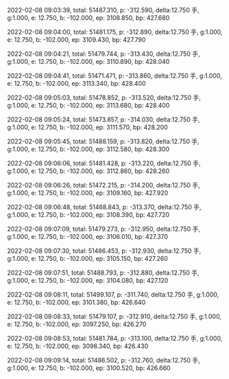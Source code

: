 2022-02-08 09:03:39, total: 51487.310, p: -312.590, delta:12.750 手, g:1.000, e: 12.750, b: -102.000, ep: 3108.850, bp: 427.680

2022-02-08 09:04:00, total: 51481.175, p: -312.890, delta:12.750 手, g:1.000, e: 12.750, b: -102.000, ep: 3109.430, bp: 427.790

2022-02-08 09:04:21, total: 51479.744, p: -313.430, delta:12.750 手, g:1.000, e: 12.750, b: -102.000, ep: 3110.890, bp: 428.040

2022-02-08 09:04:41, total: 51471.471, p: -313.860, delta:12.750 手, g:1.000, e: 12.750, b: -102.000, ep: 3113.340, bp: 428.400

2022-02-08 09:05:03, total: 51478.852, p: -313.520, delta:12.750 手, g:1.000, e: 12.750, b: -102.000, ep: 3113.680, bp: 428.400

2022-02-08 09:05:24, total: 51473.857, p: -314.030, delta:12.750 手, g:1.000, e: 12.750, b: -102.000, ep: 3111.570, bp: 428.200

2022-02-08 09:05:45, total: 51488.159, p: -313.820, delta:12.750 手, g:1.000, e: 12.750, b: -102.000, ep: 3112.580, bp: 428.300

2022-02-08 09:06:06, total: 51481.428, p: -313.220, delta:12.750 手, g:1.000, e: 12.750, b: -102.000, ep: 3112.860, bp: 428.260

2022-02-08 09:06:26, total: 51472.215, p: -314.200, delta:12.750 手, g:1.000, e: 12.750, b: -102.000, ep: 3109.160, bp: 427.920

2022-02-08 09:06:48, total: 51468.843, p: -313.370, delta:12.750 手, g:1.000, e: 12.750, b: -102.000, ep: 3108.390, bp: 427.720

2022-02-08 09:07:09, total: 51479.273, p: -312.950, delta:12.750 手, g:1.000, e: 12.750, b: -102.000, ep: 3106.010, bp: 427.370

2022-02-08 09:07:30, total: 51486.453, p: -312.930, delta:12.750 手, g:1.000, e: 12.750, b: -102.000, ep: 3105.150, bp: 427.260

2022-02-08 09:07:51, total: 51488.793, p: -312.880, delta:12.750 手, g:1.000, e: 12.750, b: -102.000, ep: 3104.080, bp: 427.120

2022-02-08 09:08:11, total: 51499.107, p: -311.740, delta:12.750 手, g:1.000, e: 12.750, b: -102.000, ep: 3101.380, bp: 426.640

2022-02-08 09:08:33, total: 51479.107, p: -312.910, delta:12.750 手, g:1.000, e: 12.750, b: -102.000, ep: 3097.250, bp: 426.270

2022-02-08 09:08:53, total: 51481.784, p: -313.100, delta:12.750 手, g:1.000, e: 12.750, b: -102.000, ep: 3098.340, bp: 426.430

2022-02-08 09:09:14, total: 51486.502, p: -312.760, delta:12.750 手, g:1.000, e: 12.750, b: -102.000, ep: 3100.520, bp: 426.660